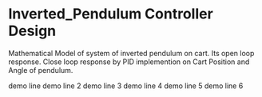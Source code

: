 # Inverted_Pendulum Controller Design
Mathematical Model of system of inverted pendulum on cart.
Its open loop response.
Close loop response by PID implemention on Cart Position and Angle of pendulum.  



demo line
demo line 2
demo line 3
demo line 4
demo line 5
demo line 6
